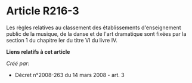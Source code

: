 # Article R216-3

Les règles relatives au classement des établissements d'enseignement public de la musique, de la danse et de l'art dramatique
sont fixées par la section 1 du chapitre Ier du titre VI du livre IV.

**Liens relatifs à cet article**

_Créé par_:

  - Décret n°2008-263 du 14 mars 2008 - art. 3
